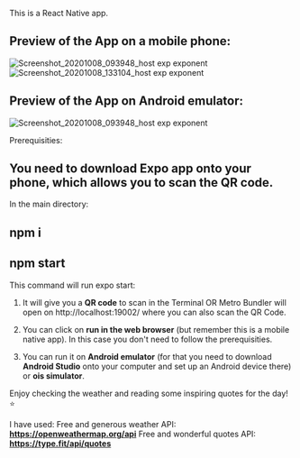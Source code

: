 This is a React Native app.

## Preview of the App on a mobile phone: 

![Screenshot_20201008_093948_host exp exponent](https://user-images.githubusercontent.com/35815182/95452949-58724800-096a-11eb-97d1-6e701036a84d.jpg) ![Screenshot_20201008_133104_host exp exponent](https://user-images.githubusercontent.com/35815182/95453185-af781d00-096a-11eb-8512-f4c9becdb0bc.jpg)

## Preview of the App on Android emulator:

![Screenshot_20201008_093948_host exp exponent](https://user-images.githubusercontent.com/35815182/95453943-06cabd00-096c-11eb-9e13-7750a7fb2271.png)


Prerequisities:
## You need to download Expo app onto your phone, which allows you to scan the QR code. 

In the main directory:

## npm i
## npm start

This command will run expo start:

1. It will give you a **QR code** to scan in the Terminal OR Metro Bundler will open on http://localhost:19002/ where you can also scan the QR Code.

2. You can click on **run in the web browser** (but remember this is a mobile native app). 
In this case you don't need to follow the prerequisities. 

3. You can run it on **Android emulator** (for that you need to download **Android Studio** onto your computer and set up an Android device there) or **ois simulator**.

Enjoy checking the weather and reading some inspiring quotes for the day! ⭐️

I have used: 
Free and generous weather API: **https://openweathermap.org/api** 
Free and wonderful quotes API: **https://type.fit/api/quotes**



